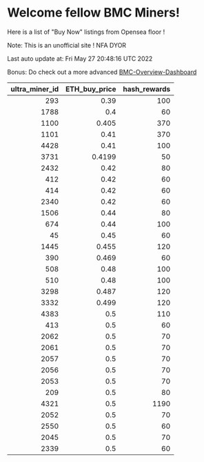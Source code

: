 # Welcome fellow BMC Miners!
Here is a list of "Buy Now" listings from Opensea floor !

Note: This is an unofficial site ! NFA DYOR

Last auto update at: Fri May 27 20:48:16 UTC 2022

Bonus: Do check out a more advanced [BMC-Overview-Dashboard](https://dune.com/defifunk/BMC-Overview-Dashboard)


|   ultra_miner_id |   ETH_buy_price |   hash_rewards |
|-----------------:|----------------:|---------------:|
|              293 |          0.39   |            100 |
|             1788 |          0.4    |             60 |
|             1100 |          0.405  |            370 |
|             1101 |          0.41   |            370 |
|             4428 |          0.41   |            100 |
|             3731 |          0.4199 |             50 |
|             2432 |          0.42   |             80 |
|              412 |          0.42   |             60 |
|              414 |          0.42   |             60 |
|             2340 |          0.42   |             60 |
|             1506 |          0.44   |             80 |
|              674 |          0.44   |            100 |
|               45 |          0.45   |             60 |
|             1445 |          0.455  |            120 |
|              390 |          0.469  |             60 |
|              508 |          0.48   |            100 |
|              510 |          0.48   |            100 |
|             3298 |          0.487  |            120 |
|             3332 |          0.499  |            120 |
|             4383 |          0.5    |            110 |
|              413 |          0.5    |             60 |
|             2062 |          0.5    |             70 |
|             2061 |          0.5    |             70 |
|             2057 |          0.5    |             70 |
|             2056 |          0.5    |             70 |
|             2053 |          0.5    |             70 |
|              209 |          0.5    |             80 |
|             4321 |          0.5    |           1190 |
|             2052 |          0.5    |             70 |
|             2550 |          0.5    |             60 |
|             2045 |          0.5    |             70 |
|             2339 |          0.5    |             60 |